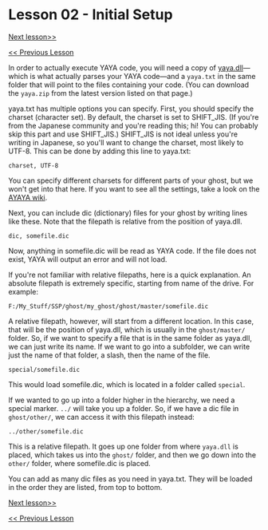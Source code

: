 # Lesson 02 - Initial Setup

[Next lesson>>](https://github.com/Zichqec/YAYA_Fundamentals/blob/main/Module%200%20-%20Overview/03%20-%20Basic%20Error%20Messages.md)

[<< Previous Lesson](https://github.com/Zichqec/YAYA_Fundamentals/blob/main/Module%200%20-%20Overview/01%20-%20What%20is%20YAYA.md)


In order to actually execute YAYA code, you will need a copy of [yaya.dll](https://github.com/YAYA-shiori/yaya-shiori/releases)—which is what actually parses your YAYA code—and a `yaya.txt` in the same folder that will point to the files containing your code. (You can download the `yaya.zip` from the latest version listed on that page.)

yaya.txt has multiple options you can specify. First, you should specify the charset (character set). By default, the charset is set to SHIFT_JIS. (If you're from the Japanese community and you're reading this; hi! You can probably skip this part and use SHIFT_JIS.) SHIFT_JIS is not ideal unless you're writing in Japanese, so you'll want to change the charset, most likely to UTF-8. This can be done by adding this line to yaya.txt:

```
charset, UTF-8
```

You can specify different charsets for different parts of your ghost, but we won't get into that here. If you want to see all the settings, take a look on the [AYAYA wiki](https://emily.shillest.net/ayaya/index.php?cmd=read&page=%E3%83%9E%E3%83%8B%E3%83%A5%E3%82%A2%E3%83%AB%2F%E6%96%87%E6%B3%95%2F1.%E5%9F%BA%E7%A4%8E%E8%A8%AD%E5%AE%9A).


Next, you can include dic (dictionary) files for your ghost by writing lines like these. Note that the filepath is relative from the position of yaya.dll.

```
dic, somefile.dic
```

Now, anything in somefile.dic will be read as YAYA code. If the file does not exist, YAYA will output an error and will not load.

If you're not familiar with relative filepaths, here is a quick explanation. An absolute filepath is extremely specific, starting from name of the drive. For example:

```
F:/My_Stuff/SSP/ghost/my_ghost/ghost/master/somefile.dic
```

A relative filepath, however, will start from a different location. In this case, that will be the position of yaya.dll, which is usually in the `ghost/master/` folder. So, if we want to specify a file that is in the same folder as yaya.dll, we can just write its name. If we want to go into a subfolder, we can write just the name of that folder, a slash, then the name of the file.

```
special/somefile.dic
```

This would load somefile.dic, which is located in a folder called `special`.

If we wanted to go up into a folder higher in the hierarchy, we need a special marker. `../` will take you up a folder. So, if we have a dic file in `ghost/other/`, we can access it with this filepath instead:

```
../other/somefile.dic
```

This is a relative filepath. It goes up one folder from where `yaya.dll` is placed, which takes us into the `ghost/` folder, and then we go down into the `other/` folder, where somefile.dic is placed.

You can add as many dic files as you need in yaya.txt. They will be loaded in the order they are listed, from top to bottom.


[Next lesson>>](https://github.com/Zichqec/YAYA_Fundamentals/blob/main/Module%200%20-%20Overview/03%20-%20Basic%20Error%20Messages.md)

[<< Previous Lesson](https://github.com/Zichqec/YAYA_Fundamentals/blob/main/Module%200%20-%20Overview/01%20-%20What%20is%20YAYA.md)
